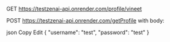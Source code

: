 GET https://testzenai-api.onrender.com/profile/vineet

POST https://testzenai-api.onrender.com/getProfile with body:

json
Copy
Edit
{
"username": "test",
"password": "test"
}